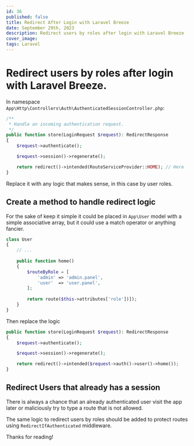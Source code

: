 ```yaml
---
id: 36
published: false
title: Redirect After Login with Laravel Breeze
date: September 29th, 2023
description: Redirect users by roles after login with Laravel Breeze
cover_image:
tags: Laravel
---
```


# Redirect users by roles after login with Laravel Breeze.

In namespace `App\Http\Controllers\Auth\AuthenticatedSessionController.php`:

```php
/**
 * Handle an incoming authentication request.
 */
public function store(LoginRequest $request): RedirectResponse
{
    $request->authenticate();

    $request->session()->regenerate();

    return redirect()->intended(RouteServiceProvider::HOME); // Here
}
```

Replace it with any logic that makes sense, in this case by user roles.

## Create a method to handle redirect logic

For the sake of keep it simple it could be placed in `App\User` model 
with a simple associative array, but it could use a match operator or anything fancier.

```php
class User 
{
    // ...
    
    public function home()
    {
        $routeByRole = [
            'admin' => 'admin.panel',
            'user'  => 'user.panel',
        ];
        
        return route($this->attributes['role'])]);
    }
}
```

Then replace the logic

```php
public function store(LoginRequest $request): RedirectResponse
{
    $request->authenticate();

    $request->session()->regenerate();

    return redirect()->intended($request->auth()->user()->home());
}
```

## Redirect Users that already has a session

There is always a chance that an already authenticated user visit the app later 
or maliciously try to type a route that is not allowed.

The same logic to redirect users by roles should be added to protect routes using `RedirectIfAuthenticated` middleware.

Thanks for reading!